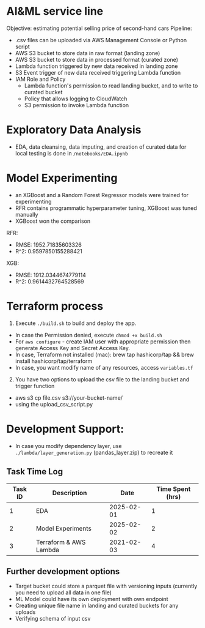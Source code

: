 # AI&ML service line
Objective: estimating potential selling price of second-hand cars
Pipeline:
- .csv files can be uploaded via AWS Management Console or Python script
- AWS S3 bucket to store data in raw format (landing zone)
- AWS S3 bucket to store data in processed format (curated zone)
- Lambda function triggered by new data received in landing zone
- S3 Event trigger of new data received triggering Lambda function
- IAM Role and Policy
  - Lambda function's permission to read landing bucket, and to write to curated bucket
  - Policy that allows logging to CloudWatch
  - S3 permission to invoke Lambda function

# Exploratory Data Analysis
- EDA, data cleansing, data imputing, and creation of curated data for local testing is done in `/notebooks/EDA.ipynb`

# Model Experimenting
- an XGBoost and a Random Forest Regressor models were trained for experimenting
- RFR contains programmatic hyperparameter tuning, XGBoost was tuned manually
- XGBoost won the comparison

RFR:
- RMSE: 1952.71835603326
- R^2: 0.9597850155288421

XGB:
- RMSE: 1912.0344674779114
- R^2: 0.9614432764528569

# Terraform process
1. Execute `./build.sh` to build and deploy the app.
  - In case the Permission denied, execute `chmod +x build.sh`
  - For `aws configure` - create IAM user with appropriate permission then generate Access Key and Secret Access Key.
  - In case, Terraform not installed (mac): brew tap hashicorp/tap && brew install hashicorp/tap/terraform
  - In case, you want modify name of any resources, access `variables.tf`
2. You have two options to upload the csv file to the landing bucket and trigger function
  - aws s3 cp file.csv s3://your-bucket-name/
  - using the upload_csv_script.py

# Development Support:
- In case you modify dependency layer, use `./lambda/layer_generation.py` (pandas_layer.zip) to recreate it


## Task Time Log

| Task ID | Description            | Date       | Time Spent (hrs) |
|---------|------------------------|------------|------------------|
| 1       | EDA                    | 2025-02-01 | 1                |
| 2       | Model Experiments      | 2025-02-02 | 2                |
| 3       | Terraform & AWS Lambda | 2021-02-03 | 4                |

## Further development options

- Target bucket could store a parquet file with versioning inputs (currently you need to upload all data in one file)
- ML Model could have its own deployment with own endpoint
- Creating unique file name in landing and curated buckets for any uploads
- Verifying schema of input csv